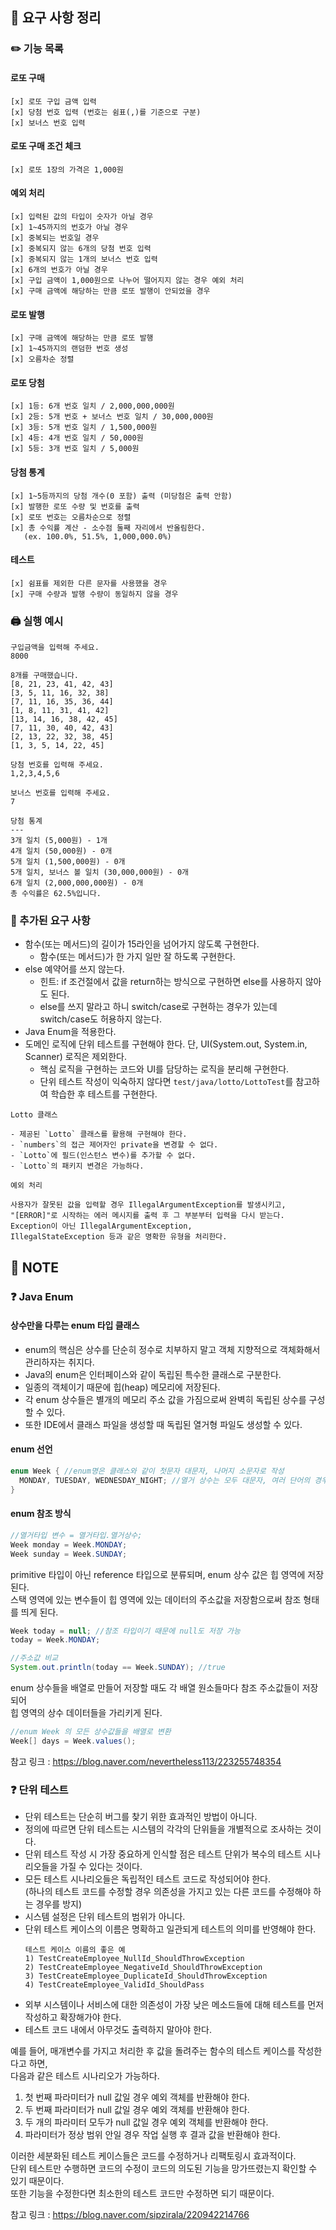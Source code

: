 ## 🚀 요구 사항 정리
### ✏️ 기능 목록
#### 로또 구매
```
[x] 로또 구입 금액 입력
[x] 당첨 번호 입력 (번호는 쉼표(,)를 기준으로 구분)
[x] 보너스 번호 입력
```
#### 로또 구매 조건 체크
```
[x] 로또 1장의 가격은 1,000원
```
#### 예외 처리
```
[x] 입력된 값의 타입이 숫자가 아닐 경우
[x] 1~45까지의 번호가 아닐 경우
[x] 중복되는 번호일 경우
[x] 중복되지 않는 6개의 당첨 번호 입력
[x] 중복되지 않는 1개의 보너스 번호 입력
[x] 6개의 번호가 아닐 경우
[x] 구입 금액이 1,000원으로 나누어 떨어지지 않는 경우 예외 처리
[x] 구매 금액에 해당하는 만큼 로또 발행이 안되었을 경우
```
#### 로또 발행
```
[x] 구매 금액에 해당하는 만큼 로또 발행
[x] 1~45까지의 랜덤한 번호 생성
[x] 오름차순 정렬
```
#### 로또 당첨
```
[x] 1등: 6개 번호 일치 / 2,000,000,000원
[x] 2등: 5개 번호 + 보너스 번호 일치 / 30,000,000원
[x] 3등: 5개 번호 일치 / 1,500,000원
[x] 4등: 4개 번호 일치 / 50,000원
[x] 5등: 3개 번호 일치 / 5,000원
```
#### 당첨 통계
```
[x] 1~5등까지의 당첨 개수(0 포함) 출력 (미당첨은 출력 안함)
[x] 발행한 로또 수량 및 번호를 출력
[x] 로또 번호는 오름차순으로 정렬
[x] 총 수익률 계산 - 소수점 둘째 자리에서 반올림한다.
   (ex. 100.0%, 51.5%, 1,000,000.0%)
```
#### 테스트
```
[x] 쉼표를 제외한 다른 문자를 사용했을 경우
[x] 구매 수량과 발행 수량이 동일하지 않을 경우
```
### 🖨️ 실행 예시
```
구입금액을 입력해 주세요.
8000

8개를 구매했습니다.
[8, 21, 23, 41, 42, 43] 
[3, 5, 11, 16, 32, 38] 
[7, 11, 16, 35, 36, 44] 
[1, 8, 11, 31, 41, 42] 
[13, 14, 16, 38, 42, 45] 
[7, 11, 30, 40, 42, 43] 
[2, 13, 22, 32, 38, 45] 
[1, 3, 5, 14, 22, 45]

당첨 번호를 입력해 주세요.
1,2,3,4,5,6

보너스 번호를 입력해 주세요.
7

당첨 통계
---
3개 일치 (5,000원) - 1개
4개 일치 (50,000원) - 0개
5개 일치 (1,500,000원) - 0개
5개 일치, 보너스 볼 일치 (30,000,000원) - 0개
6개 일치 (2,000,000,000원) - 0개
총 수익률은 62.5%입니다.
```
### 📩 추가된 요구 사항

- 함수(또는 메서드)의 길이가 15라인을 넘어가지 않도록 구현한다.
    - 함수(또는 메서드)가 한 가지 일만 잘 하도록 구현한다.
- else 예약어를 쓰지 않는다.
    - 힌트: if 조건절에서 값을 return하는 방식으로 구현하면 else를 사용하지 않아도 된다.
    - else를 쓰지 말라고 하니 switch/case로 구현하는 경우가 있는데 switch/case도 허용하지 않는다.
- Java Enum을 적용한다.
- 도메인 로직에 단위 테스트를 구현해야 한다. 단, UI(System.out, System.in, Scanner) 로직은 제외한다.
    - 핵심 로직을 구현하는 코드와 UI를 담당하는 로직을 분리해 구현한다.
    - 단위 테스트 작성이 익숙하지 않다면 `test/java/lotto/LottoTest`를 참고하여 학습한 후 테스트를 구현한다.
```
Lotto 클래스

- 제공된 `Lotto` 클래스를 활용해 구현해야 한다.
- `numbers`의 접근 제어자인 private을 변경할 수 없다.
- `Lotto`에 필드(인스턴스 변수)를 추가할 수 없다.
- `Lotto`의 패키지 변경은 가능하다.
```
```
예외 처리

사용자가 잘못된 값을 입력할 경우 IllegalArgumentException를 발생시키고,
"[ERROR]"로 시작하는 에러 메시지를 출력 후 그 부분부터 입력을 다시 받는다.
Exception이 아닌 IllegalArgumentException,
IllegalStateException 등과 같은 명확한 유형을 처리한다.
```
## 🚀 NOTE
### ❓ Java Enum
#### 상수만을 다루는 enum 타입 클래스
- enum의 핵심은 상수를 단순히 정수로 치부하지 말고 객체 지향적으로 객체화해서 관리하자는 취지다.
- Java의 enum은 인터페이스와 같이 독립된 특수한 클래스로 구분한다.
- 일종의 객체이기 때문에 힙(heap) 메모리에 저장된다.
- 각 enum 상수들은 별개의 메모리 주소 값을 가짐으로써 완벽히 독립된 상수를 구성할 수 있다.
- 또한 IDE에서 클래스 파일을 생성할 때 독립된 열거형 파일도 생성할 수 있다.
#### enum 선언
```java
enum Week { //enum명은 클래스와 같이 첫문자 대문자, 나머지 소문자로 작성
  MONDAY, TUESDAY, WEDNESDAY_NIGHT; //열거 상수는 모두 대문자, 여러 단어의 경우 밑줄(_)
}
```
#### enum 참조 방식
```java
//열거타입 변수 = 열거타입.열거상수;
Week monday = Week.MONDAY;
Week sunday = Week.SUNDAY;
```
primitive 타입이 아닌 reference 타입으로 분류되며, enum 상수 값은 힙 영역에 저장된다.<br>
스택 영역에 있는 변수들이 힙 영역에 있는 데이터의 주소값을 저장함으로써 참조 형태를 띄게 된다.
```java
Week today = null; //참조 타입이기 때문에 null도 저장 가능
today = Week.MONDAY;

//주소값 비교
System.out.println(today == Week.SUNDAY); //true
```
enum 상수들을 배열로 만들어 저장할 때도 각 배열 원소들마다 참조 주소값들이 저장되어<br>
힙 영역의 상수 데이터들을 가리키게 된다.
```java
//enum Week 의 모든 상수값들을 배열로 변환 
Week[] days = Week.values();
```

참고 링크 : https://blog.naver.com/nevertheless113/223255748354
### ❓ 단위 테스트
- 단위 테스트는 단순히 버그를 찾기 위한 효과적인 방법이 아니다.
- 정의에 따르면 단위 테스트는 시스템의 각각의 단위들을 개별적으로 조사하는 것이다.
- 단위 테스트 작성 시 가장 중요하게 인식할 점은 테스트 단위가 복수의 테스트 시나리오들을 가질 수 있다는 것이다.
- 모든 테스트 시나리오들은 독립적인 테스트 코드로 작성되어야 한다.<br>
  (하나의 테스트 코드를 수정할 경우 의존성을 가지고 있는 다른 코드를 수정해야 하는 경우를 방지)
- 시스템 설정은 단위 테스트의 범위가 아니다.
- 단위 테스트 케이스의 이름은 명확하고 일관되게 테스트의 의미를 반영해야 한다.
  ```
  테스트 케이스 이름의 좋은 예
  1) TestCreateEmployee_NullId_ShouldThrowException
  2) TestCreateEmployee_NegativeId_ShouldThrowException
  3) TestCreateEmployee_DuplicateId_ShouldThrowException
  4) TestCreateEmployee_ValidId_ShouldPass
  ```
- 외부 시스템이나 서비스에 대한 의존성이 가장 낮은 메소드들에 대해 테스트를 먼저 작성하고 확장해가야 한다.
- 테스트 코드 내에서 아무것도 출력하지 말아야 한다.

예를 들어, 매개변수를 가지고 처리한 후 값을 돌려주는 함수의 테스트 케이스를 작성한다고 하면,<br>
다음과 같은 테스트 시나리오가 가능하다.

1. 첫 번째 파라미터가 null 값일 경우 예외 객체를 반환해야 한다.
2. 두 번째 파라미터가 null 값일 경우 예외 객체를 반환해야 한다.
3. 두 개의 파라미터 모두가 null 값일 경우 예외 객체를 반환해야 한다.
4. 파라미터가 정상 범위 안일 경우 작업 실행 후 결과 값을 반환해야 한다.

이러한 세분화된 테스트 케이스들은 코드를 수정하거나 리팩토링시 효과적이다.<br>
단위 테스트만 수행하면 코드의 수정이 코드의 의도된 기능을 망가뜨렸는지 확인할 수 있기 때문이다.<br>
또한 기능을 수정한다면 최소한의 테스트 코드만 수정하면 되기 때문이다.

참고 링크 : https://blog.naver.com/sipzirala/220942214766